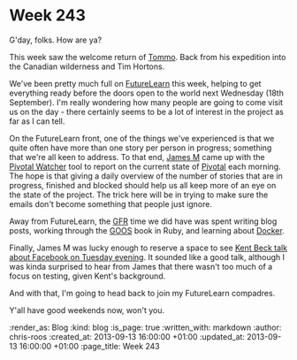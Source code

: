 Week 243
========

G'day, folks. How are ya?

This week saw the welcome return of [Tommo](/tom-ward). Back from his expedition into the Canadian wilderness and Tim Hortons.

We've been pretty much full on [FutureLearn](https://www.futurelearn.com/) this week, helping to get everything ready before the doors open to the world next Wednesday (18th September). I'm really wondering how many people are going to come visit us on the day - there certainly seems to be a lot of interest in the project as far as I can tell.

On the FutureLearn front, one of the things we've experienced is that we quite often have more than one story per person in progress; something that we're all keen to address. To that end, [James M](/james-mead) came up with the [Pivotal Watcher](https://github.com/freerange/pivotal_watcher) tool to report on the current state of [Pivotal](http://www.pivotaltracker.com/) each morning. The hope is that giving a daily overview of the number of stories that are in progress, finished and blocked should help us all keep more of an eye on the state of the project. The trick here will be in trying to make sure the emails don't become something that people just ignore.

Away from FutureLearn, the [GFR](/) time we did have was spent writing blog posts, working through the [GOOS](http://www.growing-object-oriented-software.com/) book in Ruby, and learning about [Docker](https://www.docker.io/).

Finally, James M was lucky enough to reserve a space to see [Kent Beck talk about Facebook on Tuesday evening](http://www.amiando.com/kent-beck-fb-london.html). It sounded like a good talk, although I was kinda surprised to hear from James that there wasn't too much of a focus on testing, given Kent's background.

And with that, I'm going to head back to join my FutureLearn compadres.

Y'all have good weekends now, won't you.

:render_as: Blog
:kind: blog
:is_page: true
:written_with: markdown
:author: chris-roos
:created_at: 2013-09-13 16:00:00 +01:00
:updated_at: 2013-09-13 16:00:00 +01:00
:page_title: Week 243
